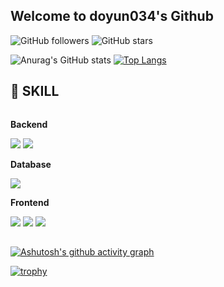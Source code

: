 ## Welcome to doyun034's Github

<!--
**doyun034/doyun034** is a ✨ _special_ ✨ repository because its `README.md` (this file) appears on your GitHub profile.

Here are some ideas to get you started:

- 🔭 I’m currently working on ...
- 🌱 I’m currently learning ...
- 👯 I’m looking to collaborate on ...
- 🤔 I’m looking for help with ...
- 💬 Ask me about ...
- 📫 How to reach me: ...
- 😄 Pronouns: ...
- ⚡ Fun fact: ...
-->
![GitHub followers](https://img.shields.io/github/followers/doyun034?style=social)
![GitHub stars](https://img.shields.io/github/stars/doyun034?style=social)
<!--![LinkedIn](https://img.shields.io/badge/LinkedIn-doyunjang-blue)
![Blog](https://img.shields.io/badge/Blog-yourblog-red)
-->
![Anurag's GitHub stats](https://github-readme-stats.vercel.app/api?username=doyun034&show_icons=true&theme=radical)
[![Top Langs](https://github-readme-stats.vercel.app/api/top-langs/?username=doyun034&layout=compact)](https://github.com/anuraghazra/github-readme-stats)

## 🔨 SKILL
<div style="display:flex; flex-direction:column; align-items:flex-start;">
    <!-- Backend -->
    <p><strong>Backend</strong></p>
    <div>
        <img src="https://img.shields.io/badge/Java-007396?style=for-the-badge&logo=Java&logoColor=white"> 
        <img src="https://img.shields.io/badge/spring-6DB33F?style=for-the-badge&logo=spring&logoColor=white"> 
       <!-- <img src="https://img.shields.io/badge/MyBatis-000000?style=for-the-badge&logo=MyBatis&logoColor=white"> -->
    </div>
    <!-- Database -->
    <p><strong>Database</strong></p>
    <div>
        <img src="https://img.shields.io/badge/mysql-4479A1?style=for-the-badge&logo=mysql&logoColor=white"> 
    </div>
    <!-- Server -->
    <!--<p><strong>Server</strong></p>
    <div>
        <img src="https://img.shields.io/badge/apachetomcat-F8DC75?style=for-the-badge&logo=apachetomcat&logoColor=black"> 
    </div>-->
    <!-- Frontend -->
    <p><strong>Frontend</strong></p>
    <div>
        <img src="https://img.shields.io/badge/Jsp-e76f00?style=for-the-badge&logo=Jsp&logoColor=white"> 
        <img src="https://img.shields.io/badge/html5-E34F26?style=for-the-badge&logo=html5&logoColor=white"> 
        <img src="https://img.shields.io/badge/css-1572B6?style=for-the-badge&logo=css3&logoColor=white"> 
        <!--<img src="https://img.shields.io/badge/javascript-F7DF1E?style=for-the-badge&logo=javascript&logoColor=black"> 
        <img src="https://img.shields.io/badge/jquery-0769AD?style=for-the-badge&logo=jquery&logoColor=white"> 
        <img src="https://img.shields.io/badge/Ajax-2c83b9?style=for-the-badge&logo=Ajax&logoColor=white">--> 
    </div>
</div>

##
[![Ashutosh's github activity graph](https://github-readme-activity-graph.vercel.app/graph?username=doyun034&theme=dracula)](https://github.com/ashutosh00710/github-readme-activity-graph)

[![trophy](https://github-profile-trophy.vercel.app/?username=doyun034&theme=onedark)](https://github.com/ryo-ma/github-profile-trophy)
